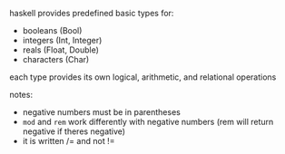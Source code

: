 haskell provides predefined basic types for:
- booleans (Bool)
- integers (Int, Integer)
- reals (Float, Double)
- characters (Char)

each type provides its own logical, arithmetic, and relational operations

notes:
- negative numbers must be in parentheses
- `mod` and `rem` work differently with negative numbers (rem will return negative if theres negative)
- it is written /= and not !=
